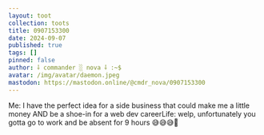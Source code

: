 ```yaml
---
layout: toot
collection: toots
title: 0907153300
date: 2024-09-07
published: true
tags: []
pinned: false
author: ⸸ commander ░ nova ⸸ :~$
avatar: /img/avatar/daemon.jpeg
mastodon: https://mastodon.online/@cmdr_nova/0907153300
---
```


Me: I have the perfect idea for a side business that could make me a little money AND be a shoe-in for a web dev careerLife: welp, unfortunately you gotta go to work and be absent for 9 hours  😅😅😅🤮
